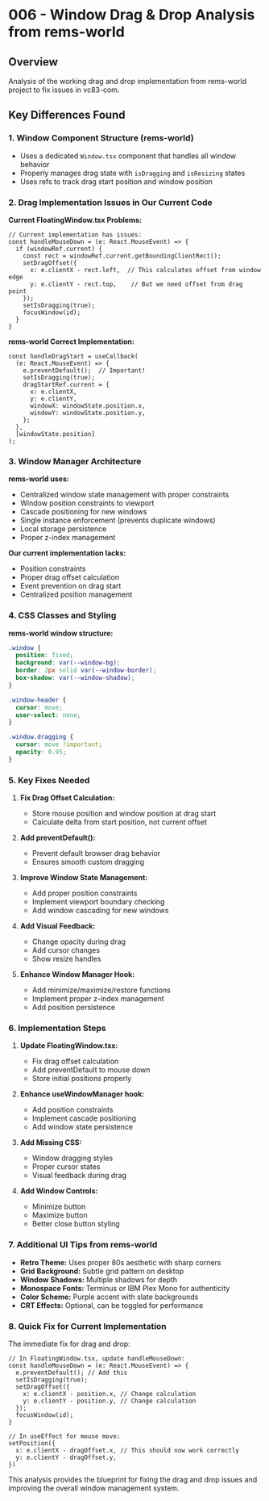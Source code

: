 # 006 - Window Drag & Drop Analysis from rems-world

## Overview
Analysis of the working drag and drop implementation from rems-world project to fix issues in vc83-com.

## Key Differences Found

### 1. Window Component Structure (rems-world)
- Uses a dedicated `Window.tsx` component that handles all window behavior
- Properly manages drag state with `isDragging` and `isResizing` states
- Uses refs to track drag start position and window position

### 2. Drag Implementation Issues in Our Current Code

**Current FloatingWindow.tsx Problems:**
```tsx
// Current implementation has issues:
const handleMouseDown = (e: React.MouseEvent) => {
  if (windowRef.current) {
    const rect = windowRef.current.getBoundingClientRect();
    setDragOffset({
      x: e.clientX - rect.left,  // This calculates offset from window edge
      y: e.clientY - rect.top,    // But we need offset from drag point
    });
    setIsDragging(true);
    focusWindow(id);
  }
}
```

**rems-world Correct Implementation:**
```tsx
const handleDragStart = useCallback(
  (e: React.MouseEvent) => {
    e.preventDefault();  // Important!
    setIsDragging(true);
    dragStartRef.current = {
      x: e.clientX,
      y: e.clientY,
      windowX: windowState.position.x,
      windowY: windowState.position.y,
    };
  },
  [windowState.position]
);
```

### 3. Window Manager Architecture

**rems-world uses:**
- Centralized window state management with proper constraints
- Window position constraints to viewport
- Cascade positioning for new windows
- Single instance enforcement (prevents duplicate windows)
- Local storage persistence
- Proper z-index management

**Our current implementation lacks:**
- Position constraints
- Proper drag offset calculation
- Event prevention on drag start
- Centralized position management

### 4. CSS Classes and Styling

**rems-world window structure:**
```css
.window {
  position: fixed;
  background: var(--window-bg);
  border: 2px solid var(--window-border);
  box-shadow: var(--window-shadow);
}

.window-header {
  cursor: move;
  user-select: none;
}

.window.dragging {
  cursor: move !important;
  opacity: 0.95;
}
```

### 5. Key Fixes Needed

1. **Fix Drag Offset Calculation:**
   - Store mouse position and window position at drag start
   - Calculate delta from start position, not current offset

2. **Add preventDefault():**
   - Prevent default browser drag behavior
   - Ensures smooth custom dragging

3. **Improve Window State Management:**
   - Add proper position constraints
   - Implement viewport boundary checking
   - Add window cascading for new windows

4. **Add Visual Feedback:**
   - Change opacity during drag
   - Add cursor changes
   - Show resize handles

5. **Enhance Window Manager Hook:**
   - Add minimize/maximize/restore functions
   - Implement proper z-index management
   - Add position persistence

### 6. Implementation Steps

1. **Update FloatingWindow.tsx:**
   - Fix drag offset calculation
   - Add preventDefault to mouse down
   - Store initial positions properly

2. **Enhance useWindowManager hook:**
   - Add position constraints
   - Implement cascade positioning
   - Add window state persistence

3. **Add Missing CSS:**
   - Window dragging styles
   - Proper cursor states
   - Visual feedback during drag

4. **Add Window Controls:**
   - Minimize button
   - Maximize button
   - Better close button styling

### 7. Additional UI Tips from rems-world

- **Retro Theme:** Uses proper 80s aesthetic with sharp corners
- **Grid Background:** Subtle grid pattern on desktop
- **Window Shadows:** Multiple shadows for depth
- **Monospace Fonts:** Terminus or IBM Plex Mono for authenticity
- **Color Scheme:** Purple accent with slate backgrounds
- **CRT Effects:** Optional, can be toggled for performance

### 8. Quick Fix for Current Implementation

The immediate fix for drag and drop:

```tsx
// In FloatingWindow.tsx, update handleMouseDown:
const handleMouseDown = (e: React.MouseEvent) => {
  e.preventDefault(); // Add this
  setIsDragging(true);
  setDragOffset({
    x: e.clientX - position.x, // Change calculation
    y: e.clientY - position.y, // Change calculation
  });
  focusWindow(id);
}

// In useEffect for mouse move:
setPosition({
  x: e.clientX - dragOffset.x, // This should now work correctly
  y: e.clientY - dragOffset.y,
})
```

This analysis provides the blueprint for fixing the drag and drop issues and improving the overall window management system.
